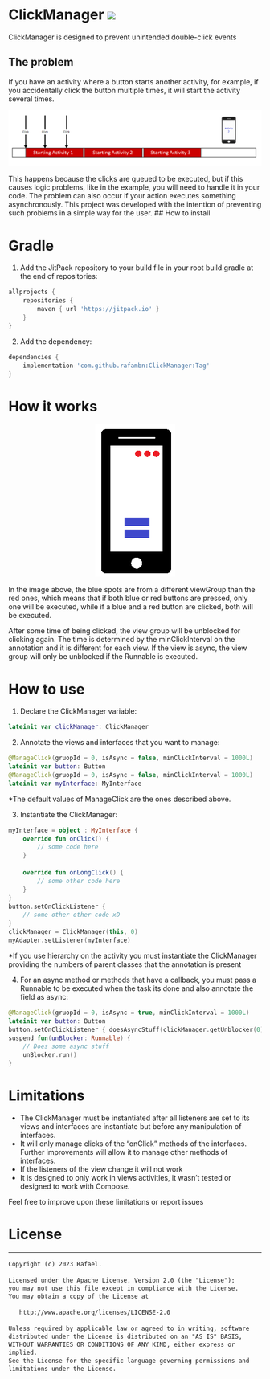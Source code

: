 # ClickManager [![](https://jitpack.io/v/rafambn/ClickManager.svg)](https://jitpack.io/#rafambn/ClickManager)
ClickManager is designed to prevent unintended double-click events
## The problem
If you have an activity where a button starts another activity, for example, if you accidentally click the button multiple times, it will start the activity several times.
<p align="center"><img src="https://github.com/rafambn/ClickManager/blob/master/arts/startActivity.png" /></p>
This happens because the clicks are queued to be executed, but if this causes logic problems, like in the example, you will need to handle it in your code. The problem can also occur if your action executes something asynchronously. This project was developed with the intention of preventing such problems in a simple way for the user.
## How to install

# Gradle
1. Add the JitPack repository to your build file in your root build.gradle at the end of repositories:
```groovy
allprojects {
	repositories {
		maven { url 'https://jitpack.io' }
	}
}
```
2. Add the dependency:
```groovy
dependencies {
	implementation 'com.github.rafambn:ClickManager:Tag'
}
```
# How it works
<p align="center"><img src="https://github.com/rafambn/ClickManager/blob/master/arts/viewGroups.png" /></p>
In the image above, the blue spots are from a different viewGroup than the red ones, which means that if both blue or red buttons are pressed, only one will be executed, while if a blue and a red button are clicked, both will be executed.

After some time of being clicked, the view group will be unblocked for clicking again. The time is determined by the minClickInterval on the annotation and it is different for each view.
If the view is async, the view group will only be unblocked if the Runnable is executed.

# How to use
1. Declare the ClickManager variable:
```kotlin
lateinit var clickManager: ClickManager
```
2. Annotate the views and interfaces that you want to manage:
```kotlin
@ManageClick(gruopId = 0, isAsync = false, minClickInterval = 1000L)
lateinit var button: Button
@ManageClick(gruopId = 0, isAsync = false, minClickInterval = 1000L)
lateinit var myInterface: MyInterface
```
 *The default values of ManageClick are the ones described above.
  
3. Instantiate the ClickManager:
```kotlin
myInterface = object : MyInterface {
	override fun onClick() {
		// some code here
	}

	override fun onLongClick() {
		// some other code here
	}
}
button.setOnClickListener { 
	// some other other code xD
}
clickManager = ClickManager(this, 0)
myAdapter.setListener(myInterface)
```
 *If you use hierarchy on the activity you must instantiate the ClickManager providing the numbers of parent classes that the annotation is present

4. For an async method or methods that have a callback, you must pass a Runnable to be executed when the task its done and also annotate the field as async:
```kotlin
@ManageClick(gruopId = 0, isAsync = true, minClickInterval = 1000L)
lateinit var button: Button
button.setOnClickListener { doesAsyncStuff(clickManager.getUnblocker(0)) }
suspend fun(unBlocker: Runnable) {
	// Does some async stuff
	unBlocker.run()
}
```
# Limitations
- The ClickManager must be instantiated after all listeners are set to its views and interfaces are instantiate but before any manipulation of interfaces.
- It will only manage clicks of the “onClick” methods of the interfaces. Further improvements will allow it to manage other methods of interfaces.
- If the listeners of the view change it will not work
- It is designed to only work in views activities, it wasn’t tested or designed to work with Compose.

Feel free to improve upon these limitations or report issues

# License
-------
    Copyright (c) 2023 Rafael.
    
    Licensed under the Apache License, Version 2.0 (the "License");
    you may not use this file except in compliance with the License.
    You may obtain a copy of the License at

       http://www.apache.org/licenses/LICENSE-2.0

    Unless required by applicable law or agreed to in writing, software
    distributed under the License is distributed on an "AS IS" BASIS,
    WITHOUT WARRANTIES OR CONDITIONS OF ANY KIND, either express or implied.
    See the License for the specific language governing permissions and
    limitations under the License.

   
